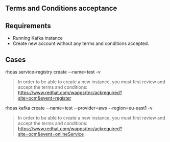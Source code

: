 ## Terms and Conditions acceptance

## Requirements

 - Running Kafka instance
 - Create new account without any terms and conditions accepted.

## Cases

rhoas service-registry create --name=test -v
> In order to be able to create a new instance, you must first review and accept the terms and conditions:
> https://www.redhat.com/wapps/tnc/ackrequired?site=ocm&event=register

rhoas kafka create --name=test --provider=aws --region=eu-east1 -v
> In order to be able to create a new instance, you must first review and accept the terms and conditions:
> https://www.redhat.com/wapps/tnc/ackrequired?site=ocm&event=onlineService
